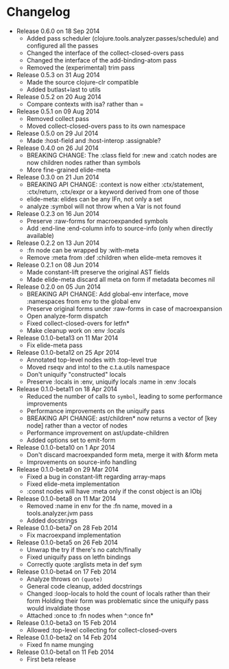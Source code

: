 Changelog
========================================
* Release 0.6.0 on 18 Sep 2014
  * Added pass scheduler (clojure.tools.analyzer.passes/schedule) and configured all the passes
  * Changed the interface of the collect-closed-overs pass
  * Changed the interface of the add-binding-atom pass
  * Removed the (experimental) trim pass
* Release 0.5.3 on 31 Aug 2014
  * Made the source clojure-clr compatible
  * Added butlast+last to utils
* Release 0.5.2 on 20 Aug 2014
  * Compare contexts with isa? rather than =
* Release 0.5.1 on 09 Aug 2014
  * Removed collect pass
  * Moved collect-closed-overs pass to its own namespace
* Release 0.5.0 on 29 Jul 2014
  * Made :host-field and :host-interop :assignable?
* Release 0.4.0 on 26 Jul 2014
  * BREAKING CHANGE: The :class field for :new and :catch nodes are now children nodes rather than symbols
  * More fine-grained elide-meta
* Release 0.3.0 on 21 Jun 2014
  * BREAKING API CHANGE: :context is now either :ctx/statement, :ctx/return, :ctx/expr or a keyword derived from one of those
  * elide-meta: elides can be any IFn, not only a set
  * analyze :symbol will not throw when a Var is not found
* Release 0.2.3 on 16 Jun 2014
  * Preserve :raw-forms for macroexpanded symbols
  * Add :end-line :end-column info to source-info (only when directly available)
* Release 0.2.2 on 13 Jun 2014
  * :fn node can be wrapped by :with-meta
  * Remove :meta from :def :children when elide-meta removes it
* Release 0.2.1 on 08 Jun 2014
  * Made constant-lift preserve the original AST fields
  * Made elide-meta discard all meta on form if metadata becomes nil
* Release 0.2.0 on 05 Jun 2014
  * BREAKING API CHANGE: Add global-env interface, move :namespaces from env to the global env
  * Preserve original forms under :raw-forms in case of macroexpansion
  * Open analyze-form dispatch
  * Fixed collect-closed-overs for letfn*
  * Make cleanup work on :env :locals
* Release 0.1.0-beta13 on 11 Mar 2014
  * Fix elide-meta pass
* Release 0.1.0-beta12 on 25 Apr 2014
  * Annotated top-level nodes with :top-level true
  * Moved rseqv and into! to the c.t.a.utils namespace
  * Don't uniquify "constructed" locals
  * Preserve :locals in :env, uniquify locals :name in :env :locals
* Release 0.1.0-beta11 on 18 Apr 2014
  * Reduced the number of calls to `symbol`, leading to some performance improvements
  * Performance improvements on the uniquify pass
  * BREAKING API CHANGE: ast/children* now returns a vector of [key node] rather than
    a vector of nodes
  * Performance improvement on ast/update-children
  * Added options set to emit-form
* Release 0.1.0-beta10 on 1 Apr 2014
  * Don't discard macroexpanded form meta, merge it with &form meta
  * Improvements on source-info handling
* Release 0.1.0-beta9 on 29 Mar 2014
  * Fixed a bug in constant-lift regarding array-maps
  * Fixed elide-meta implementation
  * :const nodes will have :meta only if the const object is an IObj
* Release 0.1.0-beta8 on 11 Mar 2014
  * Removed :name in env for the :fn name, moved in a tools.analyzer.jvm pass
  * Added docstrings
* Release 0.1.0-beta7 on 28 Feb 2014
  * Fix macroexpand implementation
* Release 0.1.0-beta5 on 26 Feb 2014
  * Unwrap the try if there's no catch/finally
  * Fixed uniquify pass on letfn bindings
  * Correctly quote :arglists meta in def sym
* Release 0.1.0-beta4 on 17 Feb 2014
  * Analyze throws on `(quote)`
  * General code cleanup, added docstrings
  * Changed :loop-locals to hold the count of locals rather than their form
    Holding their form was problematic since the uniquify pass would invaldiate those
  * Attached :once to :fn nodes when ^:once fn*
* Release 0.1.0-beta3 on 15 Feb 2014
  * Allowed :top-level collecting for collect-closed-overs
* Release 0.1.0-beta2 on 14 Feb 2014
  * Fixed fn name munging
* Release 0.1.0-beta1 on 11 Feb 2014
  * First beta release
